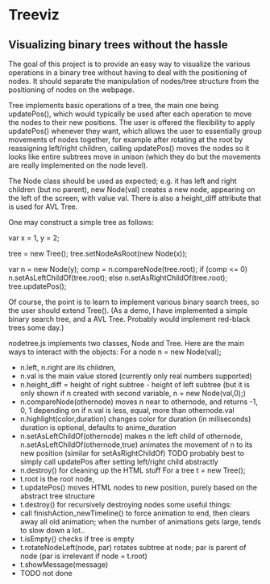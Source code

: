 Treeviz
=======

Visualizing binary trees without the hassle
--------

The goal of this project is to provide an easy way
to visualize the various operations in a binary tree
without having to deal with the positioning of nodes.
It should separate the manipulation of nodes/tree structure
from the positioning of nodes on the webpage.

Tree implements basic operations of a tree,
the main one being updatePos(),
which would typically be used after each operation
to move the nodes to their new positions.
The user is offered the flexibility to apply updatePos()
whenever they want, which allows the user to essentially
group movements of nodes together, for example
after rotating at the root by reassigning left/right children,
calling updatePos() moves the nodes so it looks like
entire subtrees move in unison (which they do but the movements
are really implemented on the node level).

The Node class should be used as expected;
e.g. it has left and right children (but no parent),
new Node(val) creates a new node, appearing on the left
of the screen, with value val.
There is also a height_diff attribute that is used for AVL Tree.

One may construct a simple tree as follows:

var x = 1, y = 2;

tree = new Tree();
tree.setNodeAsRoot(new Node(x));

var n = new Node(y);
comp = n.compareNode(tree.root);
if (comp <= 0)
	n.setAsLeftChildOf(tree.root);
else
	n.setAsRightChildOf(tree.root);
tree.updatePos();


Of course, the point is to learn to implement various binary search trees,
so the user should extend Tree().
(As a demo, I have implemented a simple binary search tree, and a AVL Tree.
Probably would implement red-black trees some day.)

nodetree.js implements two classes, Node and Tree.
Here are the main ways to interact with the objects:
For a node n = new Node(val);
- n.left, n.right are its children,
- n.val is the main value stored (currently only real numbers supported)
- n.height_diff = height of right subtree - height of left subtree
	(but it is only shown if n created with second variable, n = new Node(val,0);)
- n.compareNode(othernode) moves n near to othernode,
	and returns -1, 0, 1 depending on if n.val is less, equal, more than othernode.val
- n.highlight(color,duration) changes color for duration (in miliseconds)
	duration is optional, defaults to anime_duration
- n.setAsLeftChildOf(othernode) makes n the left child of othernode,
	n.setAsLeftChildOf(othernode,true) animates the movement of n to its new position
	(similar for setAsRightChildOf)
	TODO probably best to simply call updatePos after setting left/right child abstractly
- n.destroy() for cleaning up the HTML stuff
For a tree t = new Tree();
- t.root is the root node,
- t.updatePos() moves HTML nodes to new position,
	purely based on the abstract tree structure
- t.destroy() for recursively destroying nodes
some useful things:
- call finishAction_newTimeline() to force animation to end, then
	clears away all old animation;
	when the number of animations gets large, tends to slow down a lot..
- t.isEmpty() checks if tree is empty
- t.rotateNodeLeft(node, par) rotates subtree at node; par is parent of node
	(par is irrelevant if node = t.root)
- t.showMessage(message)
- TODO not done
